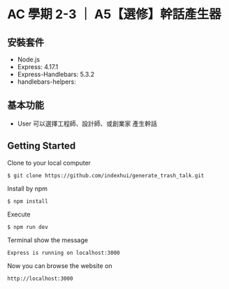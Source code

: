 # AC 學期 2-3 ｜ A5【選修】幹話產生器

## 安裝套件

- Node.js
- Express: 4.17.1
- Express-Handlebars: 5.3.2
- handlebars-helpers:

## 基本功能

- User 可以選擇工程師、設計師、或創業家 產生幹話

## Getting Started
Clone to your local computer
```
$ git clone https://github.com/indexhui/generate_trash_talk.git
```
Install by npm
```
$ npm install
```
Execute
```
$ npm run dev
```
Terminal show the message
```
Express is running on localhost:3000
```
Now you can browse the website on
```
http://localhost:3000
